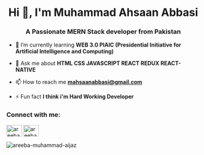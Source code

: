<h1 align="center">Hi 👋, I'm Muhammad Ahsaan Abbasi</h1>
<h3 align="center">A Passionate MERN Stack developer from Pakistan</h3>

- 🌱 I’m currently learning **WEB 3.0 PIAIC (Presidential Initiative for Artificial Intelligence and Computing)**

- 💬 Ask me about **HTML CSS JAVASCRIPT REACT REDUX REACT-NATIVE**

- 📫 How to reach me **mahsaanabbasi@gmail.com**

- ⚡ Fun fact **I think i'm Hard Working Developer**

<h3 align="left">Connect with me:</h3>
<p align="left">
<a href="https://twitter.com/areeba0111](https://twitter.com/Muhamma99141099" target="blank"><img align="center" src="https://raw.githubusercontent.com/rahuldkjain/github-profile-readme-generator/master/src/images/icons/Social/twitter.svg" alt="areeba0111" height="30" width="40" /></a>
<a href="https://www.linkedin.com/in/muhammad-ahsaan-abbasi-995630263/" target="blank"><img align="center" src="https://raw.githubusercontent.com/rahuldkjain/github-profile-readme-generator/master/src/images/icons/Social/linked-in-alt.svg" alt="areeba aijaz" height="30" width="40" /></a>
</p>

<p><img align="left" src="https://github-readme-stats.vercel.app/api/top-langs?username=areeba-muhammad-aijaz&show_icons=true&locale=en&layout=compact" alt="areeba-muhammad-aijaz" /></p>


